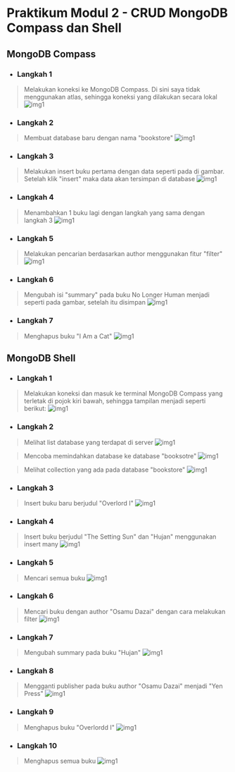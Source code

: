 # Praktikum Modul 2 - CRUD MongoDB Compass dan Shell

## MongoDB Compass
* ### Langkah 1
> Melakukan koneksi ke MongoDB Compass. Di sini saya tidak menggunakan atlas, sehingga koneksi yang dilakukan secara lokal
![img1](../screenshot/1.png)


* ### Langkah 2
> Membuat database baru dengan nama "bookstore"
![img1](../screenshot/2.png)

* ### Langkah 3
> Melakukan insert buku pertama dengan data seperti pada di gambar. Setelah klik "insert" maka data akan tersimpan di database
![img1](../screenshot/3.png)

* ### Langkah 4
> Menambahkan 1 buku lagi dengan langkah yang sama dengan langkah 3
![img1](../screenshot/4.png)

* ### Langkah 5
> Melakukan pencarian berdasarkan author menggunakan fitur "filter"
![img1](../screenshot/5.png)

* ### Langkah 6
> Mengubah isi "summary" pada buku No Longer Human menjadi seperti pada gambar, setelah itu disimpan
![img1](../screenshot/6.png)

* ### Langkah 7
> Menghapus buku "I Am a Cat"
![img1](../screenshot/7.png)

## MongoDB Shell
* ### Langkah 1
> Melakukan koneksi dan masuk ke terminal MongoDB Compass yang terletak di pojok kiri bawah, sehingga tampilan menjadi seperti berikut:
![img1](../screenshot/1a.png)

* ### Langkah 2
> Melihat list database yang terdapat di server
![img1](../screenshot/2a.png)

> Mencoba memindahkan database ke database "booksotre"
![img1](../screenshot/2b.png)

> Melihat collection yang ada pada database "bookstore"
![img1](../screenshot/2c.png)

* ### Langkah 3
> Insert buku baru berjudul "Overlord I"
![img1](../screenshot/3a.png)

* ### Langkah 4
> Insert buku berjudul "The Setting Sun" dan "Hujan" menggunakan insert many
![img1](../screenshot/4a.png)

* ### Langkah 5
> Mencari semua buku
![img1](../screenshot/5a.png)

* ### Langkah 6
> Mencari buku dengan author "Osamu Dazai" dengan cara melakukan filter
![img1](../screenshot/6a.png)

* ### Langkah 7
> Mengubah summary pada buku "Hujan"
![img1](../screenshot/7a.png)

* ### Langkah 8
> Mengganti publisher pada buku author "Osamu Dazai" menjadi "Yen Press"
![img1](../screenshot/8a.png)

* ### Langkah 9
> Menghapus buku "Overlordd I"
![img1](../screenshot/9a.png)

* ### Langkah 10
> Menghapus semua buku
![img1](../screenshot/10.png)

